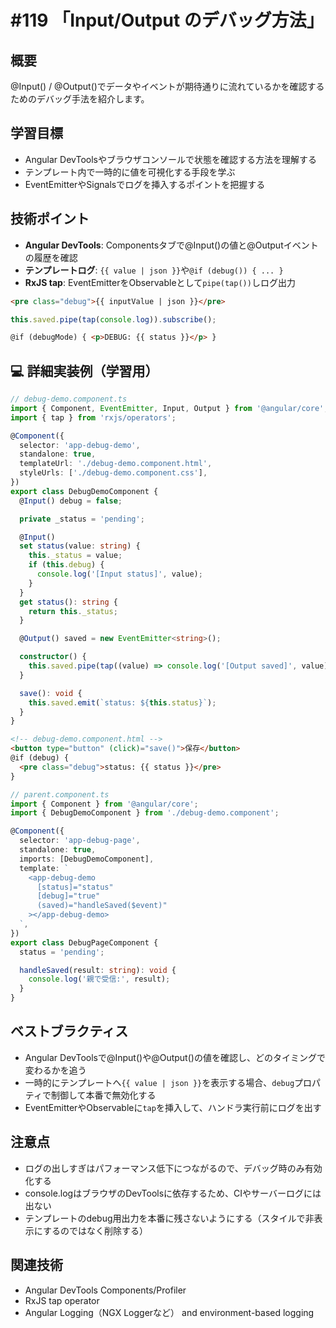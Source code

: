 # #119 「Input/Output のデバッグ方法」

## 概要
@Input() / @Output()でデータやイベントが期待通りに流れているかを確認するためのデバッグ手法を紹介します。

## 学習目標
- Angular DevToolsやブラウザコンソールで状態を確認する方法を理解する
- テンプレート内で一時的に値を可視化する手段を学ぶ
- EventEmitterやSignalsでログを挿入するポイントを把握する

## 技術ポイント
- **Angular DevTools**: Componentsタブで@Input()の値と@Outputイベントの履歴を確認
- **テンプレートログ**: `{{ value | json }}`や`@if (debug()) { ... }`
- **RxJS tap**: EventEmitterをObservableとして`pipe(tap())`しログ出力

```html
<pre class="debug">{{ inputValue | json }}</pre>
```

```typescript
this.saved.pipe(tap(console.log)).subscribe();
```

```html
@if (debugMode) { <p>DEBUG: {{ status }}</p> }
```

## 💻 詳細実装例（学習用）
```typescript
// debug-demo.component.ts
import { Component, EventEmitter, Input, Output } from '@angular/core';
import { tap } from 'rxjs/operators';

@Component({
  selector: 'app-debug-demo',
  standalone: true,
  templateUrl: './debug-demo.component.html',
  styleUrls: ['./debug-demo.component.css'],
})
export class DebugDemoComponent {
  @Input() debug = false;

  private _status = 'pending';

  @Input()
  set status(value: string) {
    this._status = value;
    if (this.debug) {
      console.log('[Input status]', value);
    }
  }
  get status(): string {
    return this._status;
  }

  @Output() saved = new EventEmitter<string>();

  constructor() {
    this.saved.pipe(tap((value) => console.log('[Output saved]', value))).subscribe();
  }

  save(): void {
    this.saved.emit(`status: ${this.status}`);
  }
}
```

```html
<!-- debug-demo.component.html -->
<button type="button" (click)="save()">保存</button>
@if (debug) {
  <pre class="debug">status: {{ status }}</pre>
}
```

```typescript
// parent.component.ts
import { Component } from '@angular/core';
import { DebugDemoComponent } from './debug-demo.component';

@Component({
  selector: 'app-debug-page',
  standalone: true,
  imports: [DebugDemoComponent],
  template: `
    <app-debug-demo
      [status]="status"
      [debug]="true"
      (saved)="handleSaved($event)"
    ></app-debug-demo>
  `,
})
export class DebugPageComponent {
  status = 'pending';

  handleSaved(result: string): void {
    console.log('親で受信:', result);
  }
}
```

## ベストブラクティス
- Angular DevToolsで@Input()や@Output()の値を確認し、どのタイミングで変わるかを追う
- 一時的にテンプレートへ`{{ value | json }}`を表示する場合、`debug`プロパティで制御して本番で無効化する
- EventEmitterやObservableに`tap`を挿入して、ハンドラ実行前にログを出す

## 注意点
- ログの出しすぎはパフォーマンス低下につながるので、デバッグ時のみ有効化する
- console.logはブラウザのDevToolsに依存するため、CIやサーバーログには出ない
- テンプレートのdebug用出力を本番に残さないようにする（スタイルで非表示にするのではなく削除する）

## 関連技術
- Angular DevTools Components/Profiler
- RxJS tap operator
- Angular Logging（NGX Loggerなど） and environment-based logging
